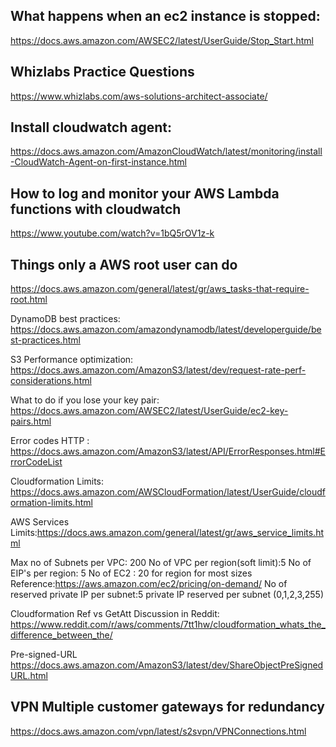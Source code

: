 ## What happens when an ec2 instance is stopped:
https://docs.aws.amazon.com/AWSEC2/latest/UserGuide/Stop_Start.html

## Whizlabs Practice Questions
https://www.whizlabs.com/aws-solutions-architect-associate/


## Install cloudwatch agent:
https://docs.aws.amazon.com/AmazonCloudWatch/latest/monitoring/install-CloudWatch-Agent-on-first-instance.html

## How to log and monitor your AWS Lambda functions with cloudwatch
https://www.youtube.com/watch?v=1bQ5rOV1z-k

## Things only a AWS root user can do 
https://docs.aws.amazon.com/general/latest/gr/aws_tasks-that-require-root.html

DynamoDB best practices:
https://docs.aws.amazon.com/amazondynamodb/latest/developerguide/best-practices.html


S3 Performance optimization:
https://docs.aws.amazon.com/AmazonS3/latest/dev/request-rate-perf-considerations.html



What to do if you lose your key pair:
https://docs.aws.amazon.com/AWSEC2/latest/UserGuide/ec2-key-pairs.html


Error codes HTTP :
https://docs.aws.amazon.com/AmazonS3/latest/API/ErrorResponses.html#ErrorCodeList

Cloudformation Limits:
https://docs.aws.amazon.com/AWSCloudFormation/latest/UserGuide/cloudformation-limits.html

AWS Services Limits:https://docs.aws.amazon.com/general/latest/gr/aws_service_limits.html

Max no of Subnets per VPC: 200
No of VPC per region(soft limit):5
No of EIP's per region: 5
No of EC2 : 20 for region for most sizes Reference:https://aws.amazon.com/ec2/pricing/on-demand/
No of reserved private IP per subnet:5 private IP reserved per subnet (0,1,2,3,255)



Cloudformation Ref vs GetAtt Discussion in Reddit:
https://www.reddit.com/r/aws/comments/7tt1hw/cloudformation_whats_the_difference_between_the/

Pre-signed-URL
https://docs.aws.amazon.com/AmazonS3/latest/dev/ShareObjectPreSignedURL.html


## VPN Multiple customer gateways for redundancy
https://docs.aws.amazon.com/vpn/latest/s2svpn/VPNConnections.html
